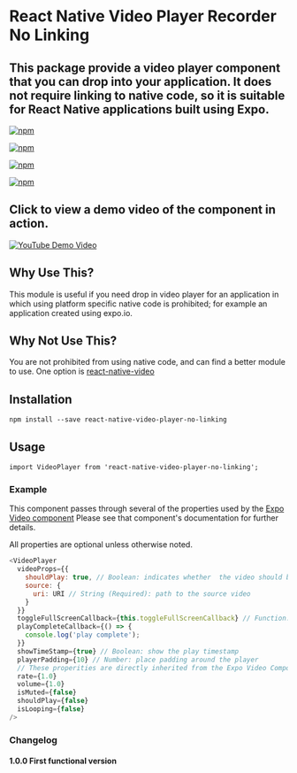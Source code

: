 # React Native Video Player Recorder No Linking

## This package provide a video player component that you can drop into your application. It does not require linking to native code, so it is suitable for React Native applications built using Expo.

[![npm](https://img.shields.io/npm/v/react-native-video-player-no-linking.svg)](https://www.npmjs.com/package/react-native-video-player-no-linking)

[![npm](https://img.shields.io/npm/dm/react-native-video-player-no-linking.svg)](https://www.npmjs.com/package/react-native-video-player-no-linking)

[![npm](https://img.shields.io/npm/dt/react-native-video-player-no-linking.svg)](https://www.npmjs.com/package/react-native-video-player-no-linking)

[![npm](https://img.shields.io/npm/l/react-native-video-player-no-linking.svg)](https://github.com/react-native-component/react-native-video-player-no-linking/blob/master/LICENSE)

## Click to view a demo video of the component in action.
[![YouTube Demo Video](https://img.youtube.com/vi/oHJmvOntDT8/0.jpg)](https://www.youtube.com/watch?v=oHJmvOntDT8)


## Why Use This?

This module is useful if you need drop in video player for an application in which using platform specific native code is prohibited; for example an application created using expo.io.

## Why Not Use This?

You are not prohibited from using native code, and can find a better module to use. One option is [react-native-video](https://github.com/react-native-community/react-native-video#readme)

## Installation

`npm install --save react-native-video-player-no-linking`

## Usage

`import VideoPlayer from 'react-native-video-player-no-linking';`

### Example

This component passes through several of the properties used by the [Expo Video component](https://docs.expo.io/versions/latest/sdk/video) Please see that component's documentation for further details.

All properties are optional unless otherwise noted.

```javascript
<VideoPlayer
  videoProps={{
    shouldPlay: true, // Boolean: indicates whether  the video should begin playing immediately
    source: {
      uri: URI // String (Required): path to the source video
    }
  }}
  toggleFullScreenCallback={this.toggleFullScreenCallback} // Function: callback function called when the user selects fulscreen video.  Use this callback to hide components that should not be displayed in fullscreen mode
  playCompleteCallback={() => {
    console.log('play complete');
  }}
  showTimeStamp={true} // Boolean: show the play timestamp
  playerPadding={10} // Number: place padding around the player
  // These properities are directly inherited from the Expo Video Component
  rate={1.0}
  volume={1.0}
  isMuted={false}
  shouldPlay={false}
  isLooping={false}
/>
```

### Changelog

#### 1.0.0 First functional version
